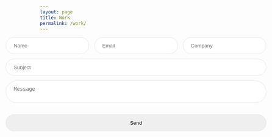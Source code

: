 ```yaml
---
layout: page
title: Work
permalink: /work/
---
```


<div style="display: flex; justify-content: center; align-items: center">
  <form action="https://forms.rstanford.com/$submit" method="POST">
    <div style="display: flex; flex-direction: row; align-content: stretch;">
      <input
        style="
          padding: 1em 1.5em;
          border: 1px solid #e5e5e5;
          border-radius: 300px;
          margin-bottom: 1em;
          margin-right: 1em;
        "
        type="text"
        name="name"
        placeholder="Name"
        required
      />
      <input
        style="
          padding: 1em 1.5em;
          border: 1px solid #e5e5e5;
          border-radius: 300px;
          margin-bottom: 1em;
          margin-right: 1em;
        "
        type="email"
        name="email"
        placeholder="Email"
        required
      />
      <input
        style="
          padding: 1em 1.5em;
          border: 1px solid #e5e5e5;
          border-radius: 300px;
          margin-bottom: 1em;
        "
        type="text"
        name="company"
        placeholder="Company"
        required
      />
    </div>
    <div style="display: flex; flex-direction: column; align-content: stretch;">
      <input
        style="
          padding: 1em 1.5em;
          border: 1px solid #e5e5e5;
          border-radius: 300px;
          margin-bottom: 1em;
        "
        type="text"
        name="subject"
        placeholder="Subject"
        required
      />
      <textarea
        style="
          padding: 1em 1.5em;
          border: 1px solid #e5e5e5;
          border-radius: 300px;
          margin-bottom: 1em;
          resize: none;
        "
        name="message"
        placeholder="Message"
        required
      ></textarea>
      <br /><button
        style="
          padding: 1em 1.5em;
          border: 1px solid #e5e5e5;
          border-radius: 300px;
          margin-bottom: 1em;
        "
        type="submit"
      >
        Send
      </button>
    </div>
  </form>
</div>